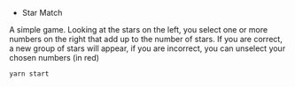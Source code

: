 * Star Match

A simple game. Looking at the stars on the left, you select one or more numbers on the right that add up to the number of stars. If you are correct, a new group of stars will appear, if you are incorrect, you can unselect your chosen numbers (in red)

```yarn start```

